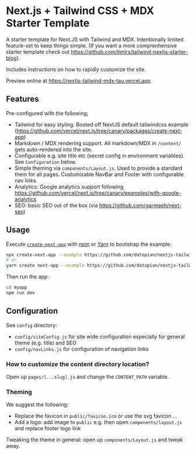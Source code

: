 # Next.js + Tailwind CSS + MDX Starter Template

A starter template for Next.JS with Tailwind and MDX. Intentionally limited feature-set to keep things simple. (If you want a more comprenhensive starter template check out https://github.com/timlrx/tailwind-nextjs-starter-blog).

Includes instructions on how to rapidly customize the site.

Preview online at https://nextjs-tailwind-mdx-tau.vercel.app

## Features

Pre-configured with the following;

* Tailwind for easy styling. Booted off NextJS default tailwindcss example (https://github.com/vercel/next.js/tree/canary/packages/create-next-app)
* Markdown / MDX rendering support. All markdown/MDX in `/content/` gets auto-rendered into the site.
* Configurable e.g. site title etc (secret config in environment variables). See `Configuration` below.
* Simple theming via `components/Layout.js`. Used to provide a standard them for all pages. Customizable NavBar and Footer with configurable nav links.
* Analytics: Google analytics support following https://github.com/vercel/next.js/tree/canary/examples/with-google-analytics
* SEO: basic SEO out of the box (via https://github.com/garmeeh/next-seo)

## Usage

Execute [`create-next-app`](https://github.com/vercel/next.js/tree/canary/packages/create-next-app) with [npm](https://docs.npmjs.com/cli/init) or [Yarn](https://yarnpkg.com/lang/en/docs/cli/create/) to bootstrap the example:

```bash
npx create-next-app --example https://github.com/datopian/nextjs-tailwind-mdx myapp
# or
yarn create next-app --example https://github.com/datopian/nextjs-tailwind-mdx myapp
```

Then run the app:

```bash
cd myapp
npm run dev
```

## Configuration

See `config` directory:

* `config/siteConfig.js` for site wide configuration especially for general theme (e.g. title) and SEO
* `config/navLinks.js` for configuration of navigation links

### How to customize the content directory location?

Open up `pages/[...slug].js` and change the `CONTENT_PATH` variable.

### Theming

We suggest the following:

* Replace the favicon in `public/favicon.ico` or use the svg favicon ...
* Add a logo: add image to `public` e.g. then open `components/layout.js` and replace footer logo link

Tweaking the theme in general: open up `components/Layout.js` and tweak away.

